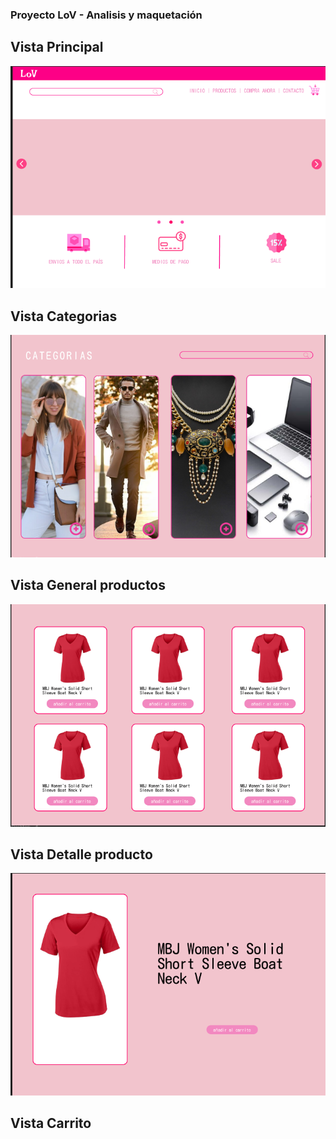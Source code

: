 ### Proyecto LoV - Analisis y maquetación

## Vista Principal

![alt text](image.png)

## Vista Categorias

![alt text](image-1.png)

## Vista General productos

![alt text](image-2.png)

## Vista Detalle producto

![alt text](image-3.png)

## Vista Carrito

